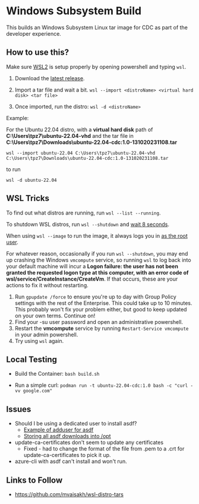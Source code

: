 # Windows Subsystem Build

This builds an Windows Subsystem Linux tar image for CDC as part of the developer experience.

## How to use this?

Make sure [WSL2](https://learn.microsoft.com/en-us/windows/wsl/install) is setup properly by opening powershell and typing `wsl`.

1. Download the [latest release](https://github.com/cdcent/ocio-wsl/releases).

2. Import a tar file and wait a bit.
   `wsl --import <distroName> <virtual hard disk> <tar file>`

3. Once imported, run the distro:
   `wsl -d <distroName>`

Example:

For the Ubuntu 22.04 distro, with a **virtual hard disk** path of **C:\Users\tpz7\ubuntu-22.04-vhd** and the tar file in **C:\Users\tpz7\Downloads\ubuntu-22.04-cdc:1.0-131020231108.tar**

`wsl --import ubuntu-22.04 C:\Users\tpz7\ubuntu-22.04-vhd C:\Users\tpz7\Downloads\ubuntu-22.04-cdc:1.0-131020231108.tar`

to run

`wsl -d ubuntu-22.04`

## WSL Tricks

To find out what distros are running, run `wsl --list --running`.

To shutdown WSL distros, run `wsl --shutdown` and [wait 8 seconds](https://learn.microsoft.com/en-us/windows/wsl/wsl-config#the-8-second-rule).

When using `wsl --image` to run the image, it always logs you in [as the root user](https://learn.microsoft.com/en-us/windows/wsl/use-custom-distro#add-wsl-specific-components-like-a-default-user).

For whatever reason, occasionally if you run `wsl --shutdown`, you may end up crashing the Windows `vmcompute` service, so running `wsl` to log back into your default machine will incur a **Logon failure: the user has not been granted the requested logon type at this computer, with an error code of wsl/service/CreateInstance/CreateVm**. If that occurs, these are your actions to fix it without restarting.

1. Run `gpupdate /force` to ensure you're up to day with Group Policy settings with the rest of the Enterprise. This could take up to 10 minutes. This probably won't fix your problem either, but good to keep updated on your own terms. Continue on!
1. Find your -su user password and open an administrative powershell.
1. Restart the **vmcompute** service by running `Restart-Service vmcompute` in your admin powershell.
1. Try using `wsl` again.

## Local Testing

- Build the Container: `bash build.sh`

- Run a simple curl: `podman run -t ubuntu-22.04-cdc:1.0 bash -c "curl -vv google.com"`

## Issues

- Should I be using a dedicated user to install asdf?
  - [Example of adduser for asdf](https://github.com/webofmars/docker-asdf/blob/master/Dockerfile)
  - [Storing all asdf downloads into /opt](https://github.com/asdf-vm/asdf/issues/577)
- update-ca-certificates don't seem to update any certificates
  - Fixed - had to change the format of the file from .pem to a .crt for update-ca-certificates to pick it up.
- azure-cli with asdf can't install and won't run.

## Links to Follow

- https://github.com/mvaisakh/wsl-distro-tars
